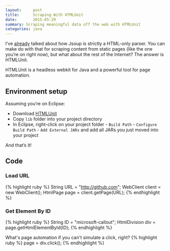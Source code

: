 ```yaml
---
layout:     post
title:      Scraping With HTMLUnit
date:       2015-05-29
summary: Scraping meaningful data off the web with HTMLUnit
categories: java
---
```


I’ve [already](http://sravan953.github.io/android/java/2015/05/15/JsoupTroubles/) talked about how Jsoup is strictly a HTML-only parser. You can make do with that for scraping content from static pages (like the one you’re on right now), but what about the rest of the Internet? The answer is HTMLUnit.

HTMLUnit is a headless webkit for Java and a powerful tool for page automation.

## Environment setup

Assuming you’re on Eclipse:
* Download [HTMLUnit](http://sourceforge.net/projects/htmlunit/files/htmlunit/)
* Copy `lib` folder into your project directory
* In Eclipse, right-click on your project folder - `Build Path` - `Configure Build Path` - `Add External JARs` and add all JARs you just moved into your project

And that’s it!

## Code

### Load URL

{% highlight ruby %}
String URL = "http://github.com";
WebClient client = new WebClient();
HtmlPage page = client.getPage(URL);
{% endhighlight %}

### Get Element By ID
{% highlight ruby %}
String ID = "microsoft-callout";
HtmlDivision div = page.getHtmlElementById(ID);
{% endhighlight %}

What's page automation if you can't simulate a click, right?
{% highlight ruby %}
page = div.click();
{% endhighlight %}
